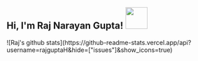 <h2> Hi, I'm Raj Narayan Gupta! <img src="https://media.giphy.com/media/mGcNjsfWAjY5AEZNw6/giphy.gif" width="50"></h2>
![Raj's github stats](https://github-readme-stats.vercel.app/api?username=rajguptaH&hide=["issues"]&show_icons=true)
